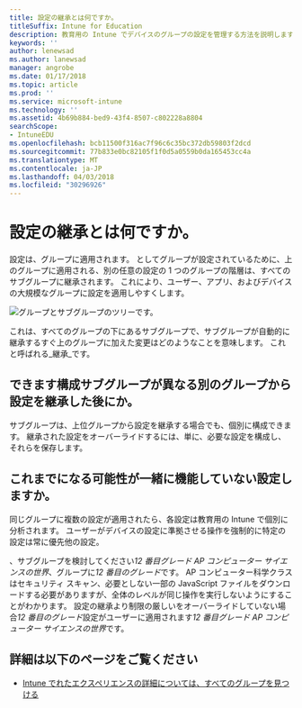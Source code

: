 ```yaml
---
title: 設定の継承とは何ですか。
titleSuffix: Intune for Education
description: 教育用の Intune でデバイスのグループの設定を管理する方法を説明します。
keywords: ''
author: lenewsad
ms.author: lanewsad
manager: angrobe
ms.date: 01/17/2018
ms.topic: article
ms.prod: ''
ms.service: microsoft-intune
ms.technology: ''
ms.assetid: 4b69b884-bed9-43f4-8507-c802228a8804
searchScope:
- IntuneEDU
ms.openlocfilehash: bcb11500f316ac7f96c6c35bc372db59803f2dcd
ms.sourcegitcommit: 77b833e0bc82105f1f0d5a0559b0da165453cc4a
ms.translationtype: MT
ms.contentlocale: ja-JP
ms.lasthandoff: 04/03/2018
ms.locfileid: "30296926"
---
```

# <a name="what-is-settings-inheritance"></a>設定の継承とは何ですか。

設定は、グループに適用されます。 としてグループが設定されているために、上のグループに適用される、別の任意の設定の 1 つのグループの階層は、すべてのサブグループに継承されます。 これにより、ユーザー、アプリ、およびデバイスの大規模なグループに設定を適用しやすくします。

  ![グループとサブグループのツリーです。](./media/groups-002-inheritance.png)

これは、すべてのグループの下にあるサブグループで、サブグループが自動的に継承するすぐ上のグループに加えた変更はどのようなことを意味します。 これと呼ばれる_継承_です。

## <a name="can-i-configure-subgroups-differently-after-inheriting-settings-from-another-group"></a>できます構成サブグループが異なる別のグループから設定を継承した後にか。

サブグループは、上位グループから設定を継承する場合でも、個別に構成できます。 継承された設定をオーバーライドするには、単に、必要な設定を構成し、それらを保存します。

## <a name="can-i-ever-end-up-with-settings-that-do-not-work-together"></a>これまでになる可能性が一緒に機能していない設定しますか。

同じグループに複数の設定が適用されたら、各設定は教育用の Intune で個別に分析されます。 ユーザーがデバイスの設定に準拠させる操作を強制的に特定の設定は常に優先他の設定。

、サブグループを検討してください*12 番目グレード AP コンピューター サイエンスの世界*、グループに*12 番目のグレード*です。 AP コンピューター科学クラスはセキュリティ スキャン、必要としない一部の JavaScript ファイルをダウンロードする必要がありますが、全体のレベルが同じ操作を実行しないようにすることがわかります。 設定の継承より制限の厳しいをオーバーライドしていない場合*12 番目のグレード*設定がユーザーに適用されます*12 番目グレード AP コンピューター サイエンスの世界*です。

## <a name="find-out-more"></a>詳細は以下のページをご覧ください

  - [Intune でれたエクスペリエンスの詳細については、すべてのグループを見つける](https://docs.microsoft.com/intune/deploy-use/use-groups-to-manage-users-and-devices-with-microsoft-intune)
